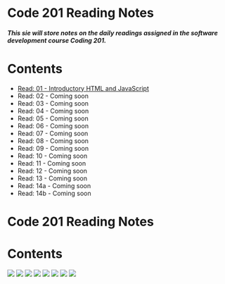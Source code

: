 # Code 201 Reading Notes

##### This sie will store notes on the daily readings assigned in the software development course Coding 201.

# Contents
* [Read: 01  - Introductory HTML and JavaScript](read01.md)
* Read: 02  - Coming soon 
* Read: 03  - Coming soon 
* Read: 04  - Coming soon
* Read: 05  - Coming soon
* Read: 06  - Coming soon
* Read: 07  - Coming soon
* Read: 08  - Coming soon
* Read: 09  - Coming soon
* Read: 10  - Coming soon
* Read: 11  - Coming soon
* Read: 12  - Coming soon
* Read: 13  - Coming soon
* Read: 14a - Coming soon
* Read: 14b - Coming soon

# Code 201 Reading Notes
# Contents
[<img src="https://hosting.photobucket.com/images/rr18/Vida_P/Read01Image(1).jpg?width=285&height=175&crop=fill">](read01_102.md)
[<img src="https://hosting.photobucket.com/images/rr18/Vida_P/Read02Image.png?width=285&height=175&crop=fill">](read02_102.md)
[<img src="https://hosting.photobucket.com/images/rr18/Vida_P/Read03Image.jpg?width=285&height=175&crop=fill">](read03_102.md)
[<img src="https://hosting.photobucket.com/images/rr18/Vida_P/Read04Image.png?width=285&height=175&crop=fill">](read04_102.md)
[<img src="https://hosting.photobucket.com/images/rr18/Vida_P/Read05Image.jpg?width=285&height=175&crop=fill">](read05_102.md)
[<img src="https://hosting.photobucket.com/images/rr18/Vida_P/Read06Image.png?width=285&height=175&crop=fill">](read06_102.md)
[<img src="https://hosting.photobucket.com/images/rr18/Vida_P/Read07Image.jpg?width=285&height=175&crop=fill">](read07_102.md)
[<img src="https://hosting.photobucket.com/images/rr18/Vida_P/Read08Image.png?width=285&height=175&crop=fill">](read08_102.md)
